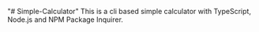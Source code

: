 "# Simple-Calculator" 
This is a cli based simple calculator with TypeScript, Node.js and NPM Package Inquirer.
